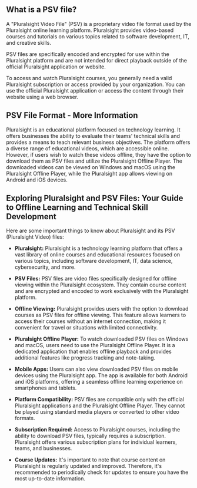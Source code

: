 ## What is a PSV file?

A "Pluralsight Video File" (PSV) is a proprietary video file format used by the Pluralsight online learning platform. Pluralsight provides video-based courses and tutorials on various topics related to software development, IT, and creative skills.

PSV files are specifically encoded and encrypted for use within the Pluralsight platform and are not intended for direct playback outside of the official Pluralsight application or website.

To access and watch Pluralsight courses, you generally need a valid Pluralsight subscription or access provided by your organization. You can use the official Pluralsight application or access the content through their website using a web browser.

## PSV File Format - More Information 

Pluralsight is an educational platform focused on technology learning. It offers businesses the ability to evaluate their teams' technical skills and provides a means to teach relevant business objectives. The platform offers a diverse range of educational videos, which are accessible online. However, if users wish to watch these videos offline, they have the option to download them as PSV files and utilize the Pluralsight Offline Player. The downloaded videos can be viewed on Windows and macOS using the Pluralsight Offline Player, while the Pluralsight app allows viewing on Android and iOS devices.

## Exploring Pluralsight and PSV Files: Your Guide to Offline Learning and Technical Skill Development

Here are some important things to know about Pluralsight and its PSV (Pluralsight Video) files:

- **Pluralsight:** Pluralsight is a technology learning platform that offers a vast library of online courses and educational resources focused on various topics, including software development, IT, data science, cybersecurity, and more.

- **PSV Files:** PSV files are video files specifically designed for offline viewing within the Pluralsight ecosystem. They contain course content and are encrypted and encoded to work exclusively with the Pluralsight platform.

- **Offline Viewing:** Pluralsight provides users with the option to download courses as PSV files for offline viewing. This feature allows learners to access their courses without an internet connection, making it convenient for travel or situations with limited connectivity.

- **Pluralsight Offline Player:** To watch downloaded PSV files on Windows and macOS, users need to use the Pluralsight Offline Player. It is a dedicated application that enables offline playback and provides additional features like progress tracking and note-taking.

- **Mobile Apps:** Users can also view downloaded PSV files on mobile devices using the Pluralsight app. The app is available for both Android and iOS platforms, offering a seamless offline learning experience on smartphones and tablets.

- **Platform Compatibility:** PSV files are compatible only with the official Pluralsight applications and the Pluralsight Offline Player. They cannot be played using standard media players or converted to other video formats.

- **Subscription Required:** Access to Pluralsight courses, including the ability to download PSV files, typically requires a subscription. Pluralsight offers various subscription plans for individual learners, teams, and businesses.

- **Course Updates:** It's important to note that course content on Pluralsight is regularly updated and improved. Therefore, it's recommended to periodically check for updates to ensure you have the most up-to-date information.

